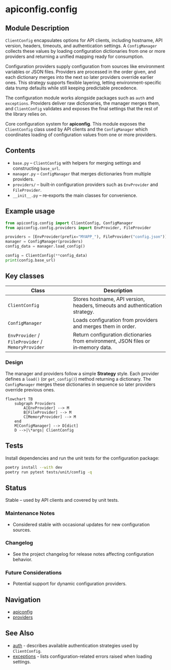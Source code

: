 # apiconfig.config

## Module Description

`ClientConfig` encapsulates options for API clients, including hostname, API
version, headers, timeouts, and authentication settings. A `ConfigManager`
collects these values by loading configuration dictionaries from one or more
providers and returning a unified mapping ready for consumption.

Configuration providers supply configuration from sources like environment
variables or JSON files. Providers are processed in the order given, and each
dictionary merges into the next so later providers override earlier ones. This
strategy supports flexible layering, letting environment-specific data trump
defaults while still keeping predictable precedence.

The configuration module works alongside packages such as `auth` and
`exceptions`. Providers deliver raw dictionaries, the manager merges them, and
`ClientConfig` validates and exposes the final settings that the rest of the
library relies on.

Core configuration system for **apiconfig**.  This module exposes the `ClientConfig`
class used by API clients and the `ConfigManager` which coordinates loading of
configuration values from one or more providers.

## Contents
- `base.py` – `ClientConfig` with helpers for merging settings and constructing `base_url`.
- `manager.py` – `ConfigManager` that merges dictionaries from multiple providers.
- `providers/` – built‑in configuration providers such as `EnvProvider` and `FileProvider`.
- `__init__.py` – re‑exports the main classes for convenience.

## Example usage
```python
from apiconfig.config import ClientConfig, ConfigManager
from apiconfig.config.providers import EnvProvider, FileProvider

providers = [EnvProvider(prefix="MYAPP_"), FileProvider("config.json")]
manager = ConfigManager(providers)
config_data = manager.load_config()

config = ClientConfig(**config_data)
print(config.base_url)
```

## Key classes
| Class | Description |
| ----- | ----------- |
| `ClientConfig` | Stores hostname, API version, headers, timeouts and authentication strategy. |
| `ConfigManager` | Loads configuration from providers and merges them in order. |
| `EnvProvider` / `FileProvider` / `MemoryProvider` | Return configuration dictionaries from environment, JSON files or in‑memory data. |

### Design
The manager and providers follow a simple **Strategy** style. Each provider
defines a `load()` (or `get_config()`) method returning a dictionary. The
`ConfigManager` merges these dictionaries in sequence so later providers override
previous ones.

```mermaid
flowchart TB
    subgraph Providers
        A[EnvProvider] --> M
        B[FileProvider] --> M
        C[MemoryProvider] --> M
    end
    M[ConfigManager] --> D[dict]
    D -->|\*args| ClientConfig
```

## Tests
Install dependencies and run the unit tests for the configuration package:
```bash
poetry install --with dev
poetry run pytest tests/unit/config -q
```

## Status
Stable – used by API clients and covered by unit tests.

### Maintenance Notes
- Considered stable with occasional updates for new configuration sources.

### Changelog
- See the project changelog for release notes affecting configuration behavior.

### Future Considerations
- Potential support for dynamic configuration providers.

## Navigation
- [apiconfig](../README.md)
- [providers](./providers/README.md)

## See Also
- [auth](../auth/README.md) - describes available authentication strategies used by `ClientConfig`.
- [exceptions](../exceptions/README.md) - lists configuration-related errors raised when loading settings.
